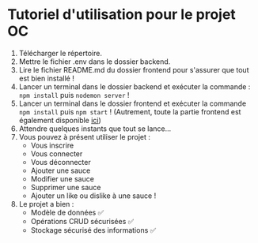 # Tutoriel d'utilisation pour le projet OC

1. Télécharger le répertoire.
2. Mettre le fichier .env dans le dossier backend.
3. Lire le fichier README.md du dossier frontend pour s'assurer que tout est bien installé !
4. Lancer un terminal dans le dossier backend et exécuter la commande : `npm install` puis `nodemon server` !
5. Lancer un terminal dans le dossier frontend et exécuter la commande `npm install` puis `npm start` ! (Autrement, toute la partie frontend est également disponible [ici](https://github.com/OpenClassrooms-Student-Center/dwj-projet6))
6. Attendre quelques instants que tout se lance...
7. Vous pouvez à présent utiliser le projet :
    - Vous inscrire
    - Vous connecter
    - Vous déconnecter
    - Ajouter une sauce
    - Modifier une sauce
    - Supprimer une sauce
    - Ajouter un like ou dislike à une sauce !
8. Le projet a bien :
    - Modèle de données ✅
    - Opérations CRUD sécurisées ✅
    - Stockage sécurisé des informations ✅
